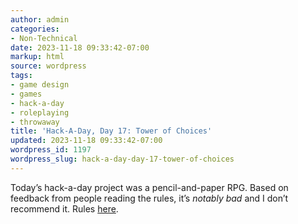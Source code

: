 ```yaml
---
author: admin
categories:
- Non-Technical
date: 2023-11-18 09:33:42-07:00
markup: html
source: wordpress
tags:
- game design
- games
- hack-a-day
- roleplaying
- throwaway
title: 'Hack-A-Day, Day 17: Tower of Choices'
updated: 2023-11-18 09:33:42-07:00
wordpress_id: 1197
wordpress_slug: hack-a-day-day-17-tower-of-choices
---
```

Today’s hack-a-day project was a pencil-and-paper RPG. Based on feedback from people reading the rules, it’s *notably bad* and I don’t recommend it. Rules [here][1].

[1]: https://za3k.com/games/tower_of_choices
